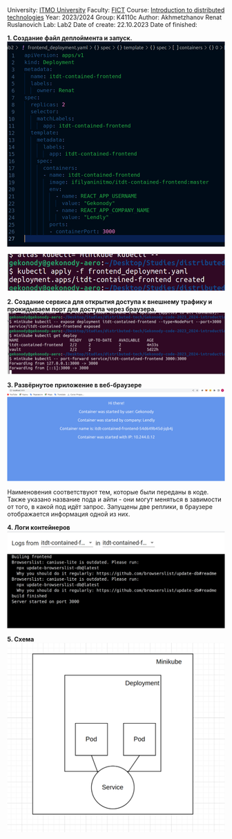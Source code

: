 University: [ITMO University](https://itmo.ru/ru/)
Faculty: [FICT](https://fict.itmo.ru)
Course: [Introduction to distributed technologies](https://github.com/itmo-ict-faculty/introduction-to-distributed-technologies)
Year: 2023/2024
Group: K4110c
Author: Akhmetzhanov Renat Ruslanovich
Lab: Lab2
Date of create: 22.10.2023
Date of finished: 


**1. Создание файл деплоймента и запуск.** <br>
![Alt text](images/image.png)
<br>

![Alt text](images/image-1.png)

**2. Создание сервиса для открытия доступа к внешнему трафику и прокидываем порт для доступа через браузера.**<br>
![Alt text](images/image-3.png)


**3. Развёрнутое приложение в веб-браузере**<br>
![Alt text](images/image-2.png)

Наименовения соответствуют тем, которые были переданы в коде. 
Также указано название пода и айпи - они могут меняться в завимости от того, в какой под идёт запрос. 
Запущены две реплики, в браузере отображается информация одной из них.<br>

**4. Логи контейнеров**<br>
![Alt text](images/image-4.png)

**5. Схема**<br>
![Alt text](images/image-5.png)